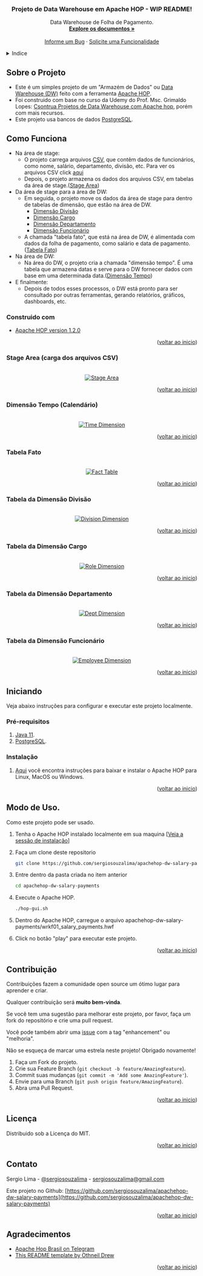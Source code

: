 <div id="top"></div>
<!--
*** Thanks for checking out this README file.
*** If you have a suggestion, please fork the repo and create a pull request
*** or open an issue with the tag "enhancement".
*** Don't forget to give the project a star!
*** Thank you!
-->

<div align="center">
<h3 align="center">Projeto de Data Warehouse em Apache HOP - WIP README!</h3>
  <p align="center">
    Data Warehouse de Folha de Pagamento.
    <br />
    <a href="https://github.com/sergiosouzalima/apachehop-dw-salary-payments">
    <strong>Explore os documentos »</strong></a>
    <br />
    <br />
    <a href="https://github.com/sergiosouzalima/apachehop-dw-salary-payments/issues">Informe um Bug</a>
    ·
    <a href="https://github.com/sergiosouzalima/apachehop-dw-salary-payments/issues">Solicite uma Funcionalidade</a>
  </p>
</div>

<!-- TABLE OF CONTENTS -->
<details>
  <summary>Indice</summary>
  <ol>
    <li>
      <a href="#about-the-project">Sobre o Projeto</a>
      <ul>
        <li><a href="#how-it-works">Como funciona</a></li>
        <li><a href="#built-with">Construído com</a></li>
      </ul>
    </li>
    <li>
      <a href="#getting-started">Iniciando</a>
      <ul>
        <li><a href="#prerequisites">Pré-requisitos</a></li>
        <li><a href="#installation">Instalação</a></li>
      </ul>
    </li>
    <li><a href="#usage">Modo de Uso</a></li>
    <li><a href="#contributing">Contribuição</a></li>
    <li><a href="#license">Licença</a></li>
    <li><a href="#contact">Contato</a></li>
    <li><a href="#acknowledgments">Agradecimentos</a></li>
  </ol>
</details>

<!-- ABOUT THE PROJECT -->

<div id="about-the-project"></div>


## Sobre o Projeto

* Este é um simples projeto de um "Armazém de Dados" ou <a href="https://pt.wikipedia.org/wiki/Armazém_de_dados" target="_blank">Data Warehouse (DW)</a> feito com a ferramenta <a href="https://hop.apache.org" target="_blank">Apache HOP</a>.
* Foi construido com base no curso da Udemy do Prof. Msc. Grimaldo Lopes: <a href="https://www.udemy.com/course/construa-projetos-de-data-warehouse-com-apache-hop" target="_blank">Csontrua Projetos de Data Warehouse com Apache hop</a>, porém com mais recursos.
* Este projeto usa bancos de dados <a href="https://www.postgresql.org" target="_blank">PostgreSQL</a>.

<div id="how-it-works"></div>

## Como Funciona

- Na área de stage:
  - O projeto carrega arquivos <a href="https://pt.wikipedia.org/wiki/Comma-separated_values#:~:text=Os%20arquivos%20Comma-separated%20values,Excel%20e%20o%20LibreOffice%20Calc" target="_blank">CSV<a>, que contêm dados de funcionários, como nome, salário, departamento, divisão, etc. Para ver os arquivos CSV click <a href="https://github.com/sergiosouzalima/apachehop-dw-salary-payments/tree/master/datasets" target="_blank">aqui</a>
  - Depois, o projeto armazena os dados dos arquivos CSV, em tabelas da área de stage.(<a href="#stage-area">Stage Area</a>)
- Da área de stage para a área de DW:
  - Em seguida, o projeto move os dados da área de stage para dentro de tabelas de dimensão, que estão na área de DW.
    - <a href="#divsion-dim">Dimensão Divisão</a>
    - <a href="#role-dim">Dimensão Cargo</a>
    - <a href="#depto-dim">Dimensão Departamento</a>
    - <a href="#employee-dim">Dimensão Funcionário</a>
  - A chamada "tabela fato", que está na área de DW, é alimentada com dados da folha de pagamento, como salário e data de pagamento.(<a href="#fact-table">Tabela Fato</a>)
- Na área de DW:
  - Na área do DW, o projeto cria a chamada "dimensão tempo". É uma tabela que armazena datas e serve para o DW fornecer dados com base em uma determinada data.(<a href="#calendar-dim">Dimensão Tempo</a>)
- E finalmente:
  - Depois de todos esses processos, o DW está pronto para ser consultado por outras ferramentas, gerando relatórios, gráficos, dashboards, etc.

<div id="built-with"></div>

### Construido com
* <a href="https://hop.apache.org" target="_blank">Apache HOP version 1.2.0</a>

<p align="right">(<a href="#top">voltar ao inicio</a>)</p>


<div id="stage-area"></div>

### Stage Area (carga dos arquivos CSV)

<br />
<div align="center">
  <a href="https://github.com/sergiosouzalima/apachehop-dw-salary-payments/blob/master/images/wrkf01_pipe01.png">
    <img src="images/wrkf01_pipe01.png" alt="Stage Area">
  </a>
</div>

<p align="right">(<a href="#top">voltar ao inicio</a>)</p>


<div id="calendar-dim"></div>

### Dimensão Tempo (Calendário)

<br />
<div align="center">
  <a href="https://github.com/sergiosouzalima/apachehop-dw-salary-payments/blob/master/images/wrkf01_pipe02.png">
    <img src="images/wrkf01_pipe02.png" alt="Time Dimension">
  </a>
</div>

<p align="right">(<a href="#top">voltar ao inicio</a>)</p>

<div id="fact-table"></div>

### Tabela Fato

<br />
<div align="center">
  <a href="https://github.com/sergiosouzalima/apachehop-dw-salary-payments/blob/master/images/wrkf01_pipe07.png">
    <img src="images/wrkf01_pipe07.png" alt="Fact Table">
  </a>
</div>

<p align="right">(<a href="#top">voltar ao inicio</a>)</p>


<div id="divsion-dim"></div>

### Tabela da Dimensão Divisão

<br />
<div align="center">
  <a href="https://github.com/sergiosouzalima/apachehop-dw-salary-payments/blob/master/images/wrkf01_pipe03.png">
    <img src="images/wrkf01_pipe03.png" alt="Division Dimension">
  </a>
</div>

<p align="right">(<a href="#top">voltar ao inicio</a>)</p>


<div id="role-dim"></div>

### Tabela da Dimensão Cargo

<br />
<div align="center">
  <a href="https://github.com/sergiosouzalima/apachehop-dw-salary-payments/blob/master/images/wrkf01_pipe04.png">
    <img src="images/wrkf01_pipe04.png" alt="Role Dimension">
  </a>
</div>

<p align="right">(<a href="#top">voltar ao inicio</a>)</p>


<div id="depto-dim"></div>

### Tabela da Dimensão Departamento

<br />
<div align="center">
  <a href="https://github.com/sergiosouzalima/apachehop-dw-salary-payments/blob/master/images/wrkf01_pipe05.png">
    <img src="images/wrkf01_pipe05.png" alt="Dept Dimension">
  </a>
</div>

<p align="right">(<a href="#top">voltar ao inicio</a>)</p>


<div id="depto-dim"></div>

### Tabela da Dimensão Funcionário

<br />
<div align="center">
  <a href="https://github.com/sergiosouzalima/apachehop-dw-salary-payments/blob/master/images/wrkf01_pipe06.png">
    <img src="images/wrkf01_pipe06.png" alt="Employee Dimension">
  </a>
</div>

<p align="right">(<a href="#top">voltar ao inicio</a>)</p>



<!-- GETTING STARTED -->
## Iniciando

Veja abaixo instruções para configurar e executar este projeto localmente.<br />

<div id="prerequisites"></div>

### Pré-requisitos

1. <a href="https://www.java.com/en/download/help/download_options.html" target="_blank">Java 11</a>.
2. <a href="https://www.postgresql.org" target="_blank">PostgreSQL</a>.

<div id="installation"></div>

### Instalação

1. <a href="https://hop.apache.org/manual/latest/getting-started/hop-download-install.html" target="_blank">Aqui</a>
 você encontra instruções para baixar e instalar o Apache HOP para Linux, MacOS ou Windows.

<p align="right">(<a href="#top">voltar ao inicio</a>)</p>

<!-- USAGE EXAMPLES -->

<div id="usage"></div>

## Modo de Uso.

Como este projeto pode ser usado.

1. Tenha o Apache HOP instalado localmente em sua maquina [<a href="#installation">Veja a sessão de instalação</a>]

2. Faça um clone deste repositorio
   ```sh
   git clone https://github.com/sergiosouzalima/apachehop-dw-salary-payments.git
   ```
3. Entre dentro da pasta criada no item anterior
   ```sh
   cd apachehop-dw-salary-payments
   ```
4. Execute o Apache HOP.
   ```sh
   ./hop-gui.sh
   ```
5. Dentro do Apache HOP, carregue o arquivo apachehop-dw-salary-payments/wrkf01_salary_payments.hwf

6. Click no botão "play" para executar este projeto.

<p align="right">(<a href="#top">voltar ao inicio</a>)</p>

<!-- CONTRIBUTING -->

<div id="contributing"></div>

## Contribuição

Contribuições fazem a comunidade open source um ótimo lugar para aprender e criar.

Qualquer contribuição será **muito bem-vinda**.

Se você tem uma sugestão para melhorar este projeto, por favor, faça um fork do repositório e crie uma pull request.

Você pode também abrir uma <a href="https://github.com/sergiosouzalima/apachehop-dw-salary-payments/issues">issue</a> com a tag "enhancement" ou "melhoria".

Não se esqueça de marcar uma estrela neste projeto! Obrigado novamente!


1. Faça um Fork do projeto.
2. Crie sua Feature Branch (`git checkout -b feature/AmazingFeature`).
3. Commit suas mudanças (`git commit -m 'Add some AmazingFeature'`).
4. Envie para uma Branch (`git push origin feature/AmazingFeature`).
5. Abra uma Pull Request.

<p align="right">(<a href="#top">voltar ao inicio</a>)</p>

<!-- LICENSE -->

<div id="license"></div>

## Licença

Distribuido sob a Licença do MIT.

<p align="right">(<a href="#top">voltar ao inicio</a>)</p>

<!-- CONTACT -->

<div id="contact"></div>

## Contato

Sergio Lima - [@sergiosouzalima](https://twitter.com/sergiosouzalima) - sergiosouzalima@gmail.com

Este projeto no Github: [https://github.com/sergiosouzalima/apachehop-dw-salary-payments](https://github.com/sergiosouzalima/apachehop-dw-salary-payments)

<p align="right">(<a href="#top">voltar ao inicio</a>)</p>

<!-- ACKNOWLEDGMENTS -->

<div id="acknowledgments"></div>

## Agradecimentos

* [Apache Hop Brasil on Telegram](https://t.me/apachehop)
* [This README template by Othneil Drew](https://github.com/othneildrew/Best-README-Template)

<p align="right">(<a href="#top">voltar ao inicio</a>)</p>
